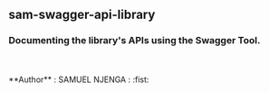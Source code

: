 ## sam-swagger-api-library
### Documenting the library's APIs using the Swagger Tool.
<br>
<br>
**Author** : SAMUEL NJENGA : :fist:
